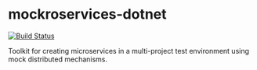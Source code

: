 # mockroservices-dotnet

[![Build Status](https://travis-ci.org/d-led/mockroservices-dotnet.svg?branch=master)](https://travis-ci.org/d-led/mockroservices-dotnet)

Toolkit for creating microservices in a multi-project test environment using mock distributed mechanisms.
